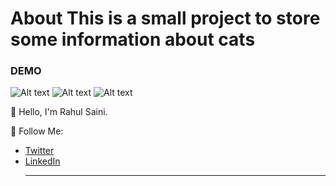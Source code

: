 <h1>About
This is a small project to store some information about cats </h1>

### DEMO

![Alt text](https://github.com/rahulmeetawa/projects-photos/blob/master/cat-app/cat-app1.png)
![Alt text](https://github.com/rahulmeetawa/projects-photos/blob/master/cat-app/cat-app2.png)
![Alt text](https://github.com/rahulmeetawa/projects-photos/blob/master/cat-app/cat-app3.png)

👋 Hello, I'm Rahul Saini.

🚀 Follow Me:

- [Twitter](https://twitter.com/rahumeetawa)
- [LinkedIn](https://www.linkedin.com/in/rahul-saini-3950501a2/)
  ***
